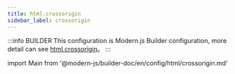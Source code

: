 ```yaml
---
title: html.crossorigin
sidebar_label: crossorigin
---
```


:::info BUILDER
This configuration is Modern.js Builder configuration, more detail can see [html.crossorigin](https://modernjs.dev/builder/zh/api/config-html.html#html-crossorigin)。
:::

import Main from '@modern-js/builder-doc/en/config/html/crossorigin.md'

<Main />
